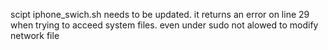 scipt iphone_swich.sh needs to be updated. it returns an error on line 29 when trying to acceed system files. even under sudo not alowed to modify network file
